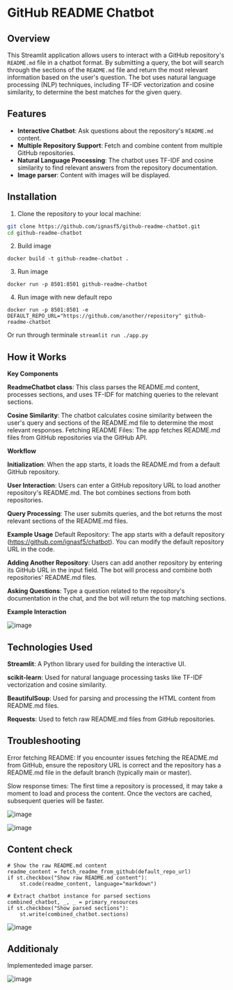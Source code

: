 # GitHub README Chatbot

## Overview

This Streamlit application allows users to interact with a GitHub repository's `README.md` file in a chatbot format. By submitting a query, the bot will search through the sections of the `README.md` file and return the most relevant information based on the user's question. The bot uses natural language processing (NLP) techniques, including TF-IDF vectorization and cosine similarity, to determine the best matches for the given query.

## Features

- **Interactive Chatbot**: Ask questions about the repository's `README.md` content.
- **Multiple Repository Support**: Fetch and combine content from multiple GitHub repositories.
- **Natural Language Processing**: The chatbot uses TF-IDF and cosine similarity to find relevant answers from the repository documentation.
- **Image parser**: Content with images will be displayed.

## Installation

1. Clone the repository to your local machine:
  ```bash
  git clone https://github.com/ignasf5/github-readme-chatbot.git
  cd github-readme-chatbot
  ```
2. Build image
  ```
  docker build -t github-readme-chatbot .
  ```
3. Run image
  ```
  docker run -p 8501:8501 github-readme-chatbot
  ```
4. Run image with new default repo
  ```
  docker run -p 8501:8501 -e DEFAULT_REPO_URL="https://github.com/another/repository" github-readme-chatbot
  ```
Or run through terminale ```streamlit run ./app.py```
   
## How it Works

**Key Components**

**ReadmeChatbot class**: This class parses the README.md content, processes sections, and uses TF-IDF for matching queries to the relevant sections.

**Cosine Similarity**: The chatbot calculates cosine similarity between the user's query and sections of the README.md file to determine the most relevant responses.
Fetching README Files: The app fetches README.md files from GitHub repositories via the GitHub API.

**Workflow**

**Initialization**: When the app starts, it loads the README.md from a default GitHub repository.

**User Interaction**: Users can enter a GitHub repository URL to load another repository's README.md. The bot combines sections from both repositories.

**Query Processing**: The user submits queries, and the bot returns the most relevant sections of the README.md files.

**Example Usage**
Default Repository: The app starts with a default repository (https://github.com/ignasf5/chatbot). You can modify the default repository URL in the code.

**Adding Another Repository**: Users can add another repository by entering its GitHub URL in the input field. The bot will process and combine both repositories' README.md files.

**Asking Questions**: Type a question related to the repository's documentation in the chat, and the bot will return the top matching sections.

**Example Interaction**

![image](https://github.com/user-attachments/assets/5f9c9e2b-b13d-49d7-a202-1956b6279fbb)

## Technologies Used
**Streamlit**: A Python library used for building the interactive UI.

**scikit-learn**: Used for natural language processing tasks like TF-IDF vectorization and cosine similarity.

**BeautifulSoup**: Used for parsing and processing the HTML content from README.md files.

**Requests**: Used to fetch raw README.md files from GitHub repositories.

## Troubleshooting
Error fetching README: If you encounter issues fetching the README.md from GitHub, ensure the repository URL is correct and the repository has a README.md file in the default branch (typically main or master).

Slow response times: The first time a repository is processed, it may take a moment to load and process the content. Once the vectors are cached, subsequent queries will be faster.

![image](https://github.com/user-attachments/assets/d95f18b0-d015-4013-a0c9-c80cad1baf26)

![image](https://github.com/user-attachments/assets/d37d6d80-073c-48a5-9e55-db6bc76a2b03)

## Content check

```
# Show the raw README.md content
readme_content = fetch_readme_from_github(default_repo_url)
if st.checkbox("Show raw README.md content"):
    st.code(readme_content, language="markdown")

# Extract chatbot instance for parsed sections
combined_chatbot, _, _ = primary_resources
if st.checkbox("Show parsed sections"):
    st.write(combined_chatbot.sections)
```

![image](https://github.com/user-attachments/assets/0d7cf296-53ac-44f5-84c9-7eaa0ebb9918)


## Additionaly 
Implementeded image parser.

![image](https://github.com/user-attachments/assets/501da4af-8bb6-4bed-8e78-c886655a897f)


